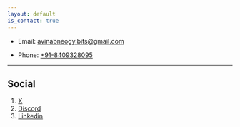 ```yaml
---
layout: default
is_contact: true
---
```


* Email: [avinabneogy.bits@gmail.com](mailto:avinabneogy.bits@gmail.com)

* Phone: [+91-8409328095](tel:+91-8409328095)

---

<!-- ## Mailing Address

> 221B, Baker Street
>
> London
>
> United Kingdom -->


## Social

1. [X](https://x.com/avinab_neogy)
2. [Discord](https://discord.com/users/740580895370510403)
3. [Linkedin](https://www.linkedin.com/in/avinab-neogy/)
